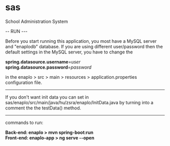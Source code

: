 # sas
School Administration System 


-- RUN ---

Before you start running this application, you most have a MySQL server and "enaplodb" database.
If you are using different user/password then the default settings in the MySQL server, you have to change the 

<b>spring.datasource.username</b>=<i>user</i></br>
<b>spring.datasource.password</b>=<i>password</i>

in the enaplo > src > main > resources > application.properties configuration file.  

________________________________________________________________________________________________________________

If you don't want init data you can set in
sas/enaplo/src/main/java/hu/zsra/enaplo/InitData.java by turning into a comment the the testData() method.
________________________________________________________________________________________________________________

commands to run:

<b>Back-end: enaplo > mvn spring-boot:run</b> </br>
<b>Front-end: enaplo-app > ng serve --open</b>


